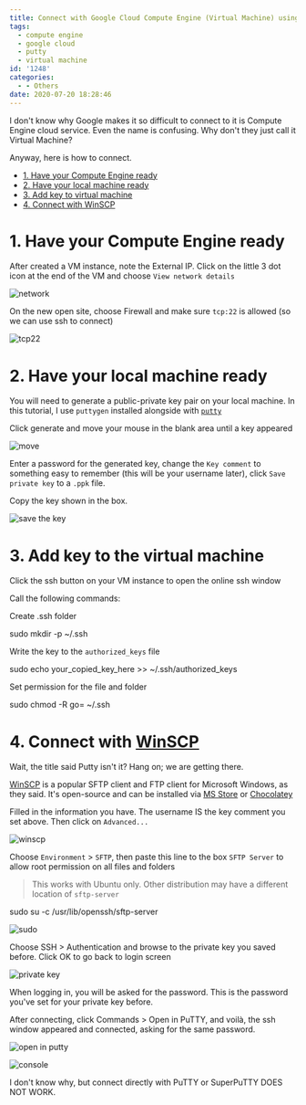 ```yaml
---
title: Connect with Google Cloud Compute Engine (Virtual Machine) using PuTTY
tags:
  - compute engine
  - google cloud
  - putty
  - virtual machine
id: '1248'
categories:
  - - Others
date: 2020-07-20 18:28:46
---
```


I don't know why Google makes it so difficult to connect to it is Compute Engine cloud service. Even the name is confusing. Why don't they just call it Virtual Machine?

Anyway, here is how to connect.
<!-- more -->
*   [1. Have your Compute Engine ready](#1-have-your-compute-engine-ready)
*   [2. Have your local machine ready](#2-have-your-local-machine-ready)
*   [3. Add key to virtual machine](#3-add-key-to-virtual-machine)
*   [4. Connect with WinSCP](#4-connect-with-winscp)

# 1. Have your Compute Engine ready

After created a VM instance, note the External IP. Click on the little 3 dot icon at the end of the VM and choose `View network details`

![network](https://i.imgur.com/8QeJ7Yz.png)

On the new open site, choose Firewall and make sure `tcp:22` is allowed (so we can use ssh to connect)

![tcp22](https://i.imgur.com/oGJRuPE.png)

# 2. Have your local machine ready

You will need to generate a public-private key pair on your local machine. In this tutorial, I use `puttygen` installed alongside with [`putty`](https://chocolatey.org/packages/putty)

Click generate and move your mouse in the blank area until a key appeared

![move](https://i.imgur.com/5xJDSzQ.png)

Enter a password for the generated key, change the `Key comment` to something easy to remember (this will be your username later), click `Save private key` to a `.ppk` file.

Copy the key shown in the box.

![save the key](https://i.imgur.com/Q0xhVqQ.png)

# 3. Add key to the virtual machine

Click the ssh button on your VM instance to open the online ssh window

Call the following commands:

Create .ssh folder

sudo mkdir -p ~/.ssh

Write the key to the `authorized_keys` file

sudo echo your\_copied\_key\_here >> ~/.ssh/authorized\_keys

Set permission for the file and folder

sudo chmod -R go= ~/.ssh

# 4. Connect with [WinSCP](https://github.com/winscp/winscp)

Wait, the title said Putty isn't it? Hang on; we are getting there.

[WinSCP](https://github.com/winscp/winscp) is a popular SFTP client and FTP client for Microsoft Windows, as they said. It's open-source and can be installed via [MS Store](https://www.microsoft.com/store/apps/9p0pq8b65n8x) or [Chocolatey](https://chocolatey.org/packages/winscp)

Filled in the information you have. The username IS the key comment you set above. Then click on `Advanced...`

![winscp](https://i.imgur.com/VW4Xk88.png)

Choose `Environment` > `SFTP`, then paste this line to the box `SFTP Server` to allow root permission on all files and folders

> This works with Ubuntu only. Other distribution may have a different location of `sftp-server`

sudo su -c /usr/lib/openssh/sftp-server

![sudo](https://i.imgur.com/dIgyNUA.png)

Choose SSH > Authentication and browse to the private key you saved before. Click OK to go back to login screen

![private key](https://i.imgur.com/x9MyGPp.png)

When logging in, you will be asked for the password. This is the password you've set for your private key before.

After connecting, click Commands > Open in PuTTY, and voilà, the ssh window appeared and connected, asking for the same password.

![open in putty](https://i.imgur.com/iMSGvYB.png)

![console](https://i.imgur.com/qKuzGiy.png)

I don't know why, but connect directly with PuTTY or SuperPuTTY DOES NOT WORK.